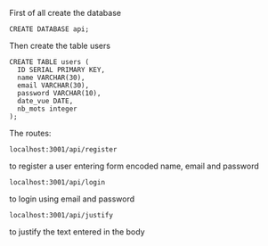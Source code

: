 First of all create the database 
``` 
CREATE DATABASE api; 
```

Then create the table users 

```
CREATE TABLE users (
  ID SERIAL PRIMARY KEY,
  name VARCHAR(30),
  email VARCHAR(30),
  password VARCHAR(10),
  date_vue DATE,
  nb_mots integer
);
```

The routes: 
```
localhost:3001/api/register 
 ``` 
 to register a user entering form encoded name, email and password 
``` 
localhost:3001/api/login
```
 to login using email and password 
``` 
localhost:3001/api/justify 
```
 to justify the text entered in the body 